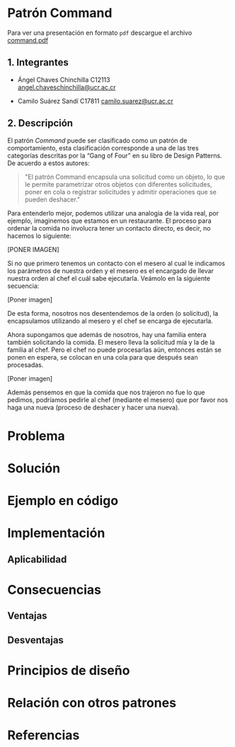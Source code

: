 # Patrón Command

Para ver una presentación en formato `pdf` descargue el archivo [command.pdf](./command.pdf)

## 1. Integrantes

- Ángel Chaves Chinchilla C12113  
angel.chaveschinchilla@ucr.ac.cr

- Camilo Suárez Sandí C17811
camilo.suarez@ucr.ac.cr

## 2. Descripción

El patrón *Command* puede ser clasificado como un patrón de comportamiento, esta clasificación corresponde a una de las tres categorías descritas por la “Gang of Four” en su libro de Design Patterns. De acuerdo a estos autores:
> "El patrón Command encapsula una solicitud como un objeto, lo que le permite parametrizar otros objetos con diferentes solicitudes, poner en cola o registrar solicitudes y admitir operaciones que se pueden deshacer."

Para entenderlo mejor, podemos utilizar una analogia de la vida real, por ejemplo, imaginemos que estamos en un restaurante. El proceso para ordenar la comida no involucra tener un contacto directo, es decir, no hacemos lo siguiente:

[PONER IMAGEN]

Si no que primero tenemos un contacto con el mesero al cual le indicamos los parámetros de nuestra orden y el mesero es el encargado de llevar nuestra orden al chef el cuál sabe ejecutarla. Veámolo en la siguiente secuencia:

[Poner imagen]

De esta forma, nosotros nos desentendemos de la orden (o solicitud), la encapsulamos utilizando al mesero y el chef se encarga de ejecutarla.

Ahora supongamos que además de nosotros, hay una familia entera también solicitando la comida. El mesero lleva la solicitud mía y la de la familia al chef. Pero el chef no puede procesarlas aún, entonces están se ponen en espera, se colocan en una cola para que después sean procesadas.

[Poner imagen]

Además pensemos en que la comida que nos trajeron no fue lo que pedimos, podríamos pedirle al chef (mediante el mesero) que por favor nos haga una nueva (proceso de deshacer y hacer una nueva).

# Problema

# Solución

# Ejemplo en código

# Implementación

## Aplicabilidad

# Consecuencias

## Ventajas

## Desventajas

# Principios de diseño

# Relación con otros patrones

# Referencias

